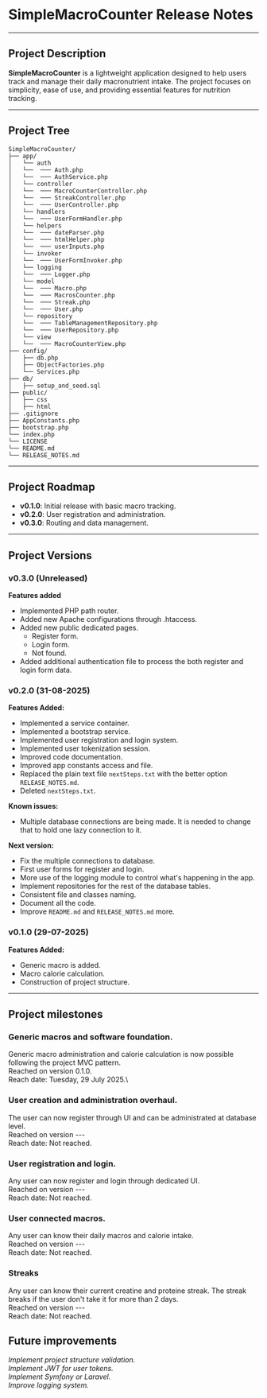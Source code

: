 # SimpleMacroCounter Release Notes

---

## Project Description

**SimpleMacroCounter** is a lightweight application designed to help users track and manage their daily macronutrient intake. The project focuses on simplicity, ease of use, and providing essential features for nutrition tracking.

---

## Project Tree

```
SimpleMacroCounter/
├── app/
│   └── auth
│   └──  ─── Auth.php
│   └──  ─── AuthService.php 
│   └── controller
│   └──  ─── MacroCounterController.php
│   └──  ─── StreakController.php
│   └──  ─── UserController.php 
│   └── handlers
│   └──  ─── UserFormHandler.php
│   └── helpers
│   └──  ─── dateParser.php
│   └──  ─── htmlHelper.php
│   └──  ─── userInputs.php
│   └── invoker
│   └──  ─── UserFormInvoker.php
│   └── logging
│   └──  ─── Logger.php
│   └── model
│   └──  ─── Macro.php
│   └──  ─── MacrosCounter.php
│   └──  ─── Streak.php
│   └──  ─── User.php
│   └── repository
│   └──  ─── TableManagementRepository.php
│   └──  ─── UserRepository.php
│   └── view
│   └──  ─── MacroCounterView.php
├── config/
│   ├── db.php
│   ├── ObjectFactories.php
│   └── Services.php
├── db/
│   ├── setup_and_seed.sql
├── public/
│   ├── css
│   ├── html
├── .gitignore
├── AppConstants.php
├── bootstrap.php
└── index.php
└── LICENSE
└── README.md
└── RELEASE_NOTES.md
```

---

## Project Roadmap

- **v0.1.0**: Initial release with basic macro tracking.
- **v0.2.0**: User registration and administration.
- **v0.3.0**: Routing and data management.

---

## Project Versions

### v0.3.0 (Unreleased)
**Features added**
- Implemented PHP path router.
- Added new Apache configurations through .htaccess.
- Added new public dedicated pages.
    - Register form.
    - Login form.
    - Not found.
- Added additional authentication file to process the both register and login form data.

### v0.2.0 (31-08-2025)
**Features Added:**
- Implemented a service container.
- Implemented a bootstrap service.
- Implemented user registration and login system.
- Implemented user tokenization session.
- Improved code documentation.
- Improved app constants access and file.
- Replaced the plain text file `nextSteps.txt` with the better option `RELEASE_NOTES.md`.
- Deleted `nextSteps.txt`.

**Known issues:**
- Multiple database connections are being made. It is needed to change that to hold one lazy connection to it.

**Next version:**
- Fix the multiple connections to database.
- First user forms for register and login.
- More use of the logging module to control what's happening in the app.
- Implement repositories for the rest of the database tables.
- Consistent file and classes naming.
- Document all the code.
- Improve `README.md` and `RELEASE_NOTES.md` more.

### v0.1.0 (29-07-2025)
**Features Added:**
- Generic macro is added.
- Macro calorie calculation.
- Construction of project structure.

---

## Project milestones

### Generic macros and software foundation.
Generic macro administration and calorie calculation is now possible following the project MVC pattern.\
Reached on version 0.1.0.\
Reach date: Tuesday, 29 July 2025.\

### User creation and administration overhaul.
The user can now register through UI and can be administrated at database level.\
Reached on version ---\
Reach date: Not reached.

### User registration and login.
Any user can now register and login through dedicated UI.\
Reached on version ---\
Reach date: Not reached.

### User connected macros.
Any user can know their daily macros and calorie intake.\
Reached on version ---\
Reach date: Not reached.

### Streaks
Any user can know their current creatine and proteine streak. The streak breaks if the user don't take it for more than 2 days.\
Reached on version ---\
Reach date: Not reached.

## Future improvements
*Implement project structure validation.*\
*Implement JWT for user tokens.*\
*Implement Symfony or Laravel.*\
*Improve logging system.*
